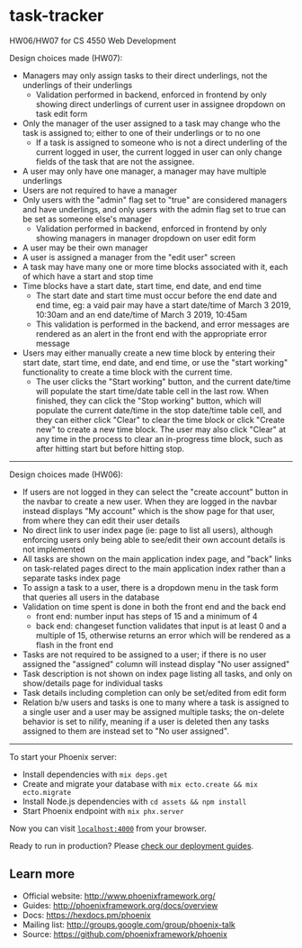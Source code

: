 # task-tracker

HW06/HW07 for CS 4550 Web Development

Design choices made (HW07):

* Managers may only assign tasks to their direct underlings, not the underlings of their underlings
  * Validation performed in backend, enforced in frontend by only showing direct underlings of current user in assignee dropdown on task edit form
* Only the manager of the user assigned to a task may change who the task is assigned to; either to one of their underlings or to no one
  * If a task is assigned to someone who is not a direct underling of the current logged in user, the current logged in user can only change fields of the task that are not the assignee.
* A user may only have one manager, a manager may have multiple underlings
* Users are not required to have a manager
* Only users with the "admin" flag set to "true" are considered managers and have underlings, and only users with the admin flag set to true can be set as someone else's manager
  * Validation performed in backend, enforced in frontend by only showing managers in manager dropdown on user edit form
* A user may be their own manager
* A user is assigned a manager from the "edit user" screen
* A task may have many one or more time blocks associated with it, each of which have a start and stop time
* Time blocks have a start date, start time, end date, and end time
  * The start date and start time must occur before the end date and end time, eg: a vaid pair may have a start date/time of March 3 2019, 10:30am and an end date/time of March 3 2019, 10:45am
  * This validation is performed in the backend, and error messages are rendered as an alert in the front end with the appropriate error message
* Users may either manually create a new time block by entering their start date, start time, end date, and end time, or use the "start working" functionality to create a time block with the current time. 
  * The user clicks the "Start working" button, and the current date/time will populate the start time/date table cell in the last row. When finished, they can click the "Stop working" button, which will populate the current date/time in the stop date/time table cell, and they can either click "Clear" to clear the time block or click "Create new" to create a new time block. The user may also click "Clear" at any time in the process to clear an in-progress time block, such as after hitting start but before hitting stop.

------

Design choices made (HW06):

* If users are not logged in they can select the "create account" button in the navbar to create a new user. When they are logged in the navbar instead displays "My account" which is the show page for that user, from where they can edit their user details
* No direct link to user index page (ie: page to list all users), although enforcing users only being able to see/edit their own account details is not implemented
* All tasks are shown on the main application index page, and "back" links on task-related pages direct to the main application index rather than a separate tasks index page
* To assign a task to a user, there is a dropdown menu in the task form that queries all users in the database
* Validation on time spent is done in both the front end and the back end
    * front end: number input has steps of 15 and a minimum of 4
    * back end: changeset function validates that input is at least 0 and a multiple of 15, otherwise returns an error which will be rendered as a flash in the front end
* Tasks are not required to be assigned to a user; if there is no user assigned the "assigned" column will instead display "No user assigned"
* Task description is not shown on index page listing all tasks, and only on show/details page for individual tasks
* Task details including completion can only be set/edited from edit form
* Relation b/w users and tasks is one to many where a task is assigned to a single user and a user may be assigned multiple tasks; the on-delete behavior is set to nilify, meaning if a user is deleted then any tasks assigned to them are instead set to "No user assigned". 

------

To start your Phoenix server:

  * Install dependencies with `mix deps.get`
  * Create and migrate your database with `mix ecto.create && mix ecto.migrate`
  * Install Node.js dependencies with `cd assets && npm install`
  * Start Phoenix endpoint with `mix phx.server`

Now you can visit [`localhost:4000`](http://localhost:4000) from your browser.

Ready to run in production? Please [check our deployment guides](http://www.phoenixframework.org/docs/deployment).

## Learn more

  * Official website: http://www.phoenixframework.org/
  * Guides: http://phoenixframework.org/docs/overview
  * Docs: https://hexdocs.pm/phoenix
  * Mailing list: http://groups.google.com/group/phoenix-talk
  * Source: https://github.com/phoenixframework/phoenix
